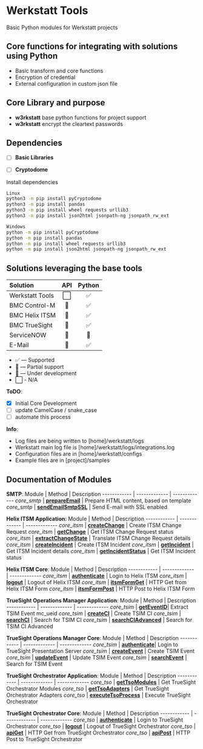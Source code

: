# Werkstatt Tools
Basic Python modules for Werkstatt projects


## Core functions for integrating with solutions using Python
- Basic transform and core functions
- Encryption of credential 
- External configuration in custom json file

## Core Library and purpose
- **w3rkstatt** base python functions for project support
- **w3rkstatt** encrypt the cleartext passwords

## Dependencies
- [ ] **Basic Libraries**
- [ ] **Cryptodome**


Install dependencies
```bash
Linux
python3 -m pip install pyCryptodome
python3 -m pip install pandas
python3 -m pip install wheel requests urllib3
python3 -m pip install json2html jsonpath-ng jsonpath_rw_ext
```
```bash
Windows
python -m pip install pyCryptodome
python -m pip install pandas
python -m pip install wheel requests urllib3
python -m pip install json2html jsonpath-ng jsonpath_rw_ext 
```

## Solutions leveraging the base tools
| Solution                  | API           | Python        |
| :-------------            | :---:         | :---:         | 
| Werkstatt Tools           | ⬜            | ✅    | 
| BMC Control-M             | 🔶            | ✅    | 
| BMC Helix ITSM            | 🔶            | ✅    | 
| BMC TrueSight             | 🔶            | ✅    | 
| ServiceNOW                | 🔶            | 🚧    | 
| E-Mail                    | 🔶            | ✅    | 



* ✅ — Supported
* 🔶 — Partial support
* 🚧 — Under development
* ⬜ - N/A ️

**ToDO**: 
- [x] Initial Core Development
- [ ] update CamelCase / snake_case
- [ ] automate this process

**Info**:
- Log files are being written to [home]/werkstatt/logs
- Werkstatt main log file is [home]/werkstatt/logs/integrations.log
- Configuration files are in [home]/werkstatt/configs
- Example files are in [project]/samples  

## Documentation of Modules

**SMTP**:
Module | Method | Description
------------ | ------------- | -------------
*core_smtp* | [**prepareEmail**](docs/SMTP.md)     | Prepare HTML content, based on template
*core_smtp* | [**sendEmailSmtpSSL**](docs/SMTP.md) | Send E-mail with SSL enabled

**Helix ITSM Application**:
Module | Method | Description
------------ | ------------- | -------------
*core_itsm* | [**createChange**](docs/ITSM.md) | Create ITSM Change Request
*core_itsm* | [**getChange**](docs/ITSM.md) | Get ITSM Change Request status
*core_itsm* | [**extractChangeState**](docs/ITSM.md) | Translate ITSM Change Request details
*core_itsm* | [**createIncident**](docs/ITSM.md) | Create ITSM Incident
*core_itsm* | [**getIncident**](docs/ITSM.md) | Get ITSM Incident details
*core_itsm* | [**getIncidentStatus**](docs/ITSM.md) | Get ITSM Incident status

**Helix ITSM Core**:
Module | Method | Description
------------ | ------------- | -------------
*core_itsm* | [**authenticate**](docs/ITSM.md) | Login to Helix ITSM
*core_itsm* | [**logout**](docs/ITSM.md) | Logout of Helix ITSM
*core_itsm* | [**itsmFormGet**](docs/ITSM.md) | HTTP Get from Helix ITSM Form
*core_itsm* | [**itsmFormPost**](docs/ITSM.md) | HTTP Post to Helix ITSM Form

**TrueSight Operations Manager Application**:
Module | Method | Description
------------ | ------------- | -------------
*core_tsim* | [**getEventID**](docs/TSIM.md)| Extract TSIM Event mc_ueid
*core_tsim* | [**createCI**](docs/TSIM.md) | Create TSIM CI
*core_tsim* | [**searchCI**](docs/TSIM.md) | Search for TSIM CI
*core_tsim* | [**searchCIAdvanced**](docs/TSIM.md) | Search for TSIM CI Advanced

**TrueSight Operations Manager Core**:
Module | Method | Description
------------ | ------------- | -------------
*core_tsim* | [**authenticate**](docs/TSIM.md)| Login to TrueSight Presentation Server
*core_tsim* | [**createEvent**](docs/TSIM.md) | Create TSIM Event
*core_tsim* | [**updateEvent**](docs/TSIM.md) | Update TSIM Event
*core_tsim* | [**searchEvent**](docs/TSIM.md) | Search for TSIM Event

**TrueSight Orchestrator Application**:
Module | Method | Description
------------ | ------------- | -------------
*core_tso* | [**getTsoModules**](docs/TSO.md) | Get TrueSight Orchestrator Modules
*core_tso* | [**getTsoAdapters**](docs/TSO.md) | Get TrueSight Orchestrator Adapters
*core_tso* | [**executeTsoProcess**](docs/TSO.md) | Execute TrueSight Orchestrator

**TrueSight Orchestrator Core**:
Module | Method | Description
------------ | ------------- | -------------
*core_tso* | [**authenticate**](docs/TSO.md) | Login to TrueSight Orchestrator
*core_tso* | [**logout**](docs/TSO.md) | Logout of TrueSight Orchestrator
*core_tso* | [**apiGet**](docs/TSO.md) | HTTP Get from TrueSight Orchestrator 
*core_tso* | [**apiPost**](docs/TSO.md) | HTTP Post to TrueSight Orchestrator 
